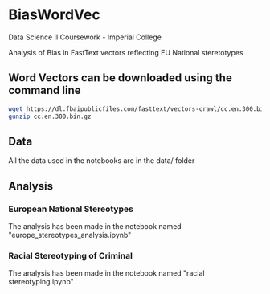 # BiasWordVec
Data Science II Coursework - Imperial College

Analysis of Bias in FastText vectors reflecting EU National steretotypes

## Word Vectors can be downloaded using the command line
````bash
wget https://dl.fbaipublicfiles.com/fasttext/vectors-crawl/cc.en.300.bin.gz
gunzip cc.en.300.bin.gz
````
## Data
All the data used in the notebooks are in the data/ folder

## Analysis
### European National Stereotypes
The analysis has been made in the notebook named "europe_stereotypes_analysis.ipynb"

### Racial Stereotyping of Criminal
The analysis has been made in the notebook named "racial stereotyping.ipynb"


